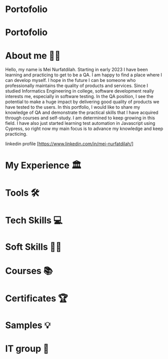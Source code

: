 # Portofolio

# Portofolio

# About me 👋🏼

Hello, my name is Mei Nurfatdilah. Starting in early 2023 I have been learning and practicing to get to be a QA. I am happy to find a place where I can develop myself. I hope in the future I can be someone who professionally maintains the quality of products and services. Since I studied Informatics Engineering in college, software development really interests me, especially in software testing. In the QA position, I see the potential to make a huge impact by delivering good quality of products we have tested to the users. In this portfolio, I would like to share my knowledge of QA and demonstrate the practical skills that I have acquired through courses and self-study. I am determined to keep growing in this field. I have also just started learning test automation in Javascript using Cypress, so right now my main focus is to advance my knowledge and keep practicing.

linkedin profile [https://www.linkedin.com/in/mei-nurfatdilah/]

# My Experience 🏛️

# Tools 🛠️

# Tech Skills 💻

# Soft Skills 🙏🏼

# Courses 📚

# Certificates 🏆

# Samples 💡

# IT group 🛜
